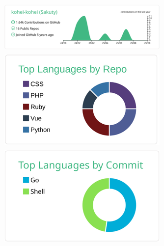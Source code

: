 [![](https://raw.githubusercontent.com/kohei-kohei/kohei-kohei/main/profile-summary-card-output/vue/0-profile-details.svg)](https://github.com/vn7n24fzkq/github-profile-summary-cards)

[![](https://raw.githubusercontent.com/kohei-kohei/kohei-kohei/main/profile-summary-card-output/vue/1-repos-per-language.svg)](https://github.com/vn7n24fzkq/github-profile-summary-cards)

[![](https://raw.githubusercontent.com/kohei-kohei/kohei-kohei/main/profile-summary-card-output/vue/2-most-commit-language.svg)](https://github.com/vn7n24fzkq/github-profile-summary-cards)

<!--
**kohei-kohei/kohei-kohei** is a ✨ _special_ ✨ repository because its `README.md` (this file) appears on your GitHub profile.

Here are some ideas to get you started:

- 🔭 I’m currently working on ...
- 🌱 I’m currently learning ...
- 👯 I’m looking to collaborate on ...
- 🤔 I’m looking for help with ...
- 💬 Ask me about ...
- 📫 How to reach me: ...
- 😄 Pronouns: ...
- ⚡ Fun fact: ...
-->
